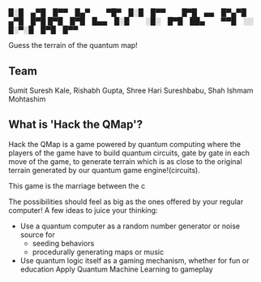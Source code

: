 #
█░█ ▄▀█ █▀▀ █▄▀   ▀█▀ █░█ █▀▀   █▀█ ▄▄ █▀▄▀█ ▄▀█ █▀█
█▀█ █▀█ █▄▄ █░█   ░█░ █▀█ ██▄   ▀▀█ ░░ █░▀░█ █▀█ █▀▀


Guess the terrain of the quantum map!

## Team

Sumit Suresh Kale, Rishabh Gupta, Shree Hari Sureshbabu, Shah Ishmam Mohtashim

## What is 'Hack the QMap'? 
Hack the QMap is a game powered by quantum computing where the players of the game have to build quantum circuits, gate by gate in each move of the game, to generate terrain which is as close to the original terrain generated by our quantum game engine!(circuits).

This game is the marriage between the c

The possibilities should feel as big as the ones offered by your regular computer! A few ideas to juice your thinking:
* Use a quantum computer as a random number generator or noise source for
  - seeding behaviors
  - procedurally generating maps or music
* Use quantum logic itself as a gaming mechanism, whether for fun or education
Apply Quantum Machine Learning to gameplay




